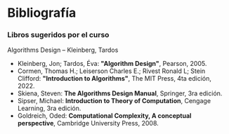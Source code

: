 # Bibliografía

### Libros sugeridos por el curso


Algorithms Design – Kleinberg, Tardos

* Kleinberg, Jon; Tardos, Éva: **"Algorithm Design"**, Pearson, 2005.
* Cormen, Thomas H.; Leiserson Charles E.; Rivest Ronald L; Stein Clifford: **"Introduction to Algorithms"**, The MIT Press, 4ta edición, 2022.
* Skiena, Steven: **The Algorithms Design Manual**, Springer, 3ra edición.
* Sipser, Michael: **Introduction to Theory of Computation**, Cengage Learning, 3ra edición.
* Goldreich, Oded: **Computational Complexity, A conceptual perspective**, Cambridge University Press, 2008. 
